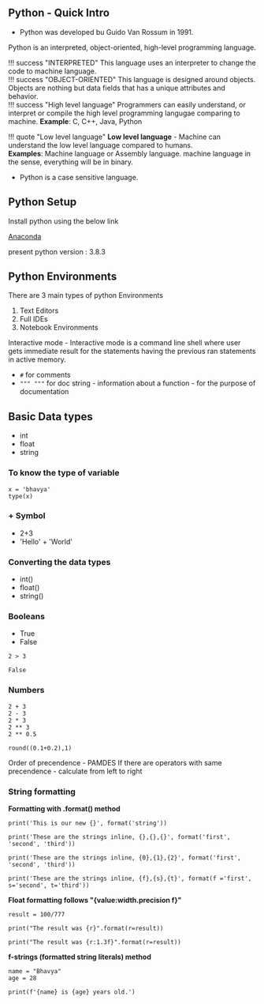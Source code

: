 ## Python - Quick Intro

* Python was developed bu Guido Van Rossum in 1991. 

Python is an interpreted, object-oriented, high-level programming language.

!!! success "INTERPRETED"
    This language uses an interpreter to change the code to machine language.  
!!! success "OBJECT-ORIENTED"
    This language is designed around objects. Objects are nothing but data fields that has a unique attributes and behavior.  
!!! success "High level language"
    Programmers can easily understand, or interpret or compile the high level programming langugae comparing to machine. 
    **Example**: C, C++, Java, Python 

!!! quote "Low level language"
    **Low level language** - Machine can understand the low level language compared to humans.  
    **Examples**: Machine language or Assembly language.
    machine language in the sense, everything will be in binary.

* Python is a case sensitive language.

## Python Setup

Install python using the below link

[Anaconda](www.anaconda.com/downloads)

present python version : 3.8.3

## Python Environments
There are 3 main types of python Environments
1. Text Editors
2. Full IDEs
3. Notebook Environments

Interactive mode - Interactive mode is a command line shell where user gets immediate result for the statements having the previous ran statements in active memory.

* `#` for comments
* `""" """` for doc string  - information about a function - for the purpose of documentation

## Basic Data types
* int
* float
* string

### To know the type of variable
```
x = 'bhavya'
type(x)
```

### + Symbol
* 2+3
* 'Hello' + 'World'

### Converting the data types

* int()
* float()
* string()


### Booleans
* True
* False

```
2 > 3

False
```

### Numbers

```
2 + 3
2 - 3
2 * 3
2 ** 3
2 ** 0.5

round((0.1+0.2),1)
```
Order of precendence - PAMDES If there are operators with same precendence - calculate from left to right

### String formatting 

**Formatting with .format() method**

```
print('This is our new {}', format('string'))

print('These are the strings inline, {},{},{}', format('first', 'second', 'third'))

print('These are the strings inline, {0},{1},{2}', format('first', 'second', 'third'))

print('These are the strings inline, {f},{s},{t}', format(f ='first', s='second', t='third'))
```

**Float formatting follows "{value:width.precision f}"**

```
result = 100/777

print("The result was {r}".format(r=result))

print("The result was {r:1.3f}".format(r=result))
```

**f-strings (formatted string literals) method**

```
name = "Bhavya"
age = 28

print(f'{name} is {age} years old.')
```